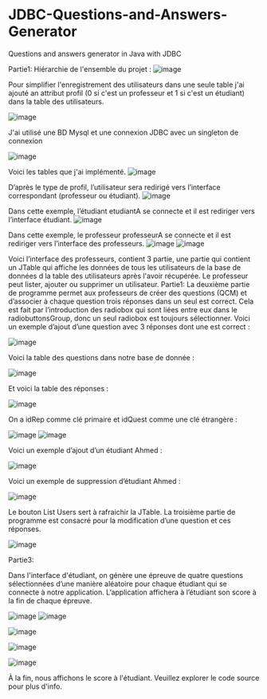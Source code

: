 # JDBC-Questions-and-Answers-Generator
Questions and answers generator in Java with JDBC

Partie1:
Hiérarchie de l'ensemble du projet :
![image](https://user-images.githubusercontent.com/11277981/86470807-1666b400-bd34-11ea-9c2b-7c869bd51670.png)

  Pour simplifier l'enregistrement des utilisateurs dans une seule table j'ai ajouté an attribut profil (0 si c'est un professeur et 1 si c'est un étudiant) dans la table des utilisateurs.
 
![image](https://user-images.githubusercontent.com/11277981/86470822-1b2b6800-bd34-11ea-8ed4-29fa401592bc.png)



J'ai utilisé une BD Mysql et une connexion JDBC avec un singleton de connexion
 
![image](https://user-images.githubusercontent.com/11277981/86470833-2088b280-bd34-11ea-871f-6c0b67ccfb8f.png)

Voici les tables que j'ai implémenté.
![image](https://user-images.githubusercontent.com/11277981/86470847-28e0ed80-bd34-11ea-9d52-9346754d20e5.png)

  D’après le type de profil, l’utilisateur sera redirigé vers  l’interface correspondant (professeur ou étudiant).
![image](https://user-images.githubusercontent.com/11277981/86470867-31d1bf00-bd34-11ea-8deb-24b04e6e722b.png)


 Dans cette exemple, l’étudiant etudiantA se connecte et il est rediriger vers l’interface étudiant. 
![image](https://user-images.githubusercontent.com/11277981/86470887-3ac29080-bd34-11ea-9b8d-955ba9094cce.png)


Dans cette exemple, le professeur professeurA se connecte et il est rediriger vers l’interface des professeurs. 
![image](https://user-images.githubusercontent.com/11277981/86470893-401fdb00-bd34-11ea-98a0-94b72deb8c3c.png)
![image](https://user-images.githubusercontent.com/11277981/86470902-43b36200-bd34-11ea-9692-443e124b38c0.png)

  
 


  Voici l’interface des professeurs, contient 3 partie, une partie qui contient un JTable qui affiche les données de tous les utilisateurs de la base de données d la table des utilisateurs après l'avoir récupérée. Le professeur peut lister, ajouter ou supprimer un utilisateur.
Partie1:
  La deuxième partie de programme permet aux professeurs de créer des questions (QCM) et d’associer à chaque question trois réponses dans un seul est correct. Cela est fait par l’introduction des radiobox qui sont liées entre eux dans le radiobuttonsGroup, donc un seul radiobox est toujours sélectionner.
Voici un exemple d’ajout d’une question avec 3 réponses dont une est correct :
 
![image](https://user-images.githubusercontent.com/11277981/86470910-48781600-bd34-11ea-9240-bff64705785d.png)

Voici la table des questions dans notre base de donnée :
 
![image](https://user-images.githubusercontent.com/11277981/86470919-4d3cca00-bd34-11ea-94bb-e341819e2005.png)

Et voici la table des réponses :
 
![image](https://user-images.githubusercontent.com/11277981/86470931-5332ab00-bd34-11ea-8f71-36dd11c72c79.png)

On a idRep comme clé primaire et idQuest comme une clé étrangère :
 
![image](https://user-images.githubusercontent.com/11277981/86470940-57f75f00-bd34-11ea-8bd3-e5fbec3760d4.png)
![image](https://user-images.githubusercontent.com/11277981/86470953-5b8ae600-bd34-11ea-80c3-d23b8f03a114.png)


Voici un exemple d’ajout d’un étudiant Ahmed :
 
![image](https://user-images.githubusercontent.com/11277981/86470960-5fb70380-bd34-11ea-8f13-2f0c4f87810f.png)

Voici un exemple de suppression d’étudiant Ahmed :
 
![image](https://user-images.githubusercontent.com/11277981/86470968-63e32100-bd34-11ea-99f3-05aac85f60a4.png)

Le bouton List Users sert à rafraichir la JTable.
La troisième partie de programme est consacré pour la modification d’une question et ces réponses.


![image](https://user-images.githubusercontent.com/11277981/86470996-6a719880-bd34-11ea-92a2-8b06e138fd1d.png)

Partie3:

  Dans l'interface d'étudiant, on génère une épreuve de quatre questions sélectionnées d’une manière aléatoire pour chaque étudiant qui se connecte à notre application. L’application affichera à l’étudiant son score à la fin de chaque épreuve.
 
 
 
 
![image](https://user-images.githubusercontent.com/11277981/86471010-71001000-bd34-11ea-9879-a068f17cf7b1.png)
![image](https://user-images.githubusercontent.com/11277981/86471016-73626a00-bd34-11ea-9c36-fcf12e589665.png)

![image](https://user-images.githubusercontent.com/11277981/86471023-765d5a80-bd34-11ea-9bd6-70d9888a5917.png)

![image](https://user-images.githubusercontent.com/11277981/86471029-78bfb480-bd34-11ea-8ec7-b1e3eaccaea5.png)

![image](https://user-images.githubusercontent.com/11277981/86471037-7c533b80-bd34-11ea-90ff-9e972d57dad5.png)


 
À la fin, nous affichons le score à l'étudiant.
Veuillez explorer le code source pour plus d'info.
